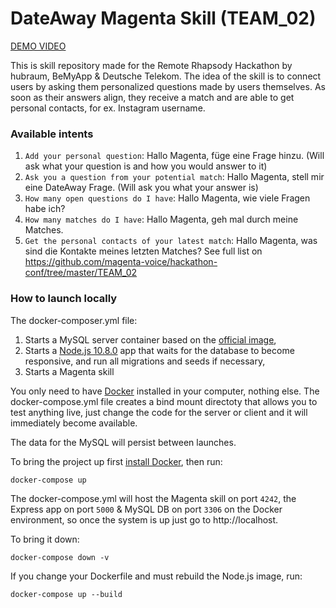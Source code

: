 # DateAway Magenta Skill (TEAM_02)

[DEMO VIDEO](https://www.dropbox.com/s/rs843qa71n2q86u/TEAM_02%20%7C%20DateAway%20%7C%20Remote%20Rhapsody.mov?dl=0)

This is skill repository made for the Remote Rhapsody Hackathon by hubraum, BeMyApp & Deutsche Telekom. The idea of the skill is to connect users by asking them personalized questions made by users themselves. As soon as their answers align, they receive a match and are able to get personal contacts, for ex. Instagram username.

### Available intents
1. `Add your personal question`: Hallo Magenta, füge eine Frage hinzu. (Will ask what your question is and how you would answer to it)
2. `Ask you a question from your potential match`: Hallo Magenta, stell mir eine DateAway Frage. (Will ask you what your answer is)
3. `How many open questions do I have`: Hallo Magenta, wie viele Fragen habe ich?
4. `How many matches do I have`: Hallo Magenta, geh mal durch meine Matches.
5. `Get the personal contacts of your latest match`: Hallo Magenta, was sind die Kontakte meines letzten Matches?
See full list on https://github.com/magenta-voice/hackathon-conf/tree/master/TEAM_02

### How to launch locally
The docker-composer.yml file:
1. Starts a MySQL server container based on the [official image](https://hub.docker.com/_/mysql/),
2. Starts a [Node.js 10.8.0](https://hub.docker.com/_/node/) app that waits for the database to become responsive, and run all migrations and seeds if necessary,
3. Starts a Magenta skill

You only need to have [Docker](https://www.docker.com/) installed in your computer, nothing else.
The docker-compose.yml file creates a bind mount directoty that allows you to test anything live, just change the code for the server or client and it will immediately become available.

The data for the MySQL will persist between launches.

To bring the project up first [install Docker](https://www.docker.com/), then run:

```
docker-compose up
```

The docker-compose.yml will host the Magenta skill on port `4242`, the Express app on port `5000` & MySQL DB on port `3306` on the Docker environment, so once the system is up just go to http://localhost.

To bring it down:

```
docker-compose down -v
```

If you change your Dockerfile and must rebuild the Node.js image, run:

```
docker-compose up --build
```
